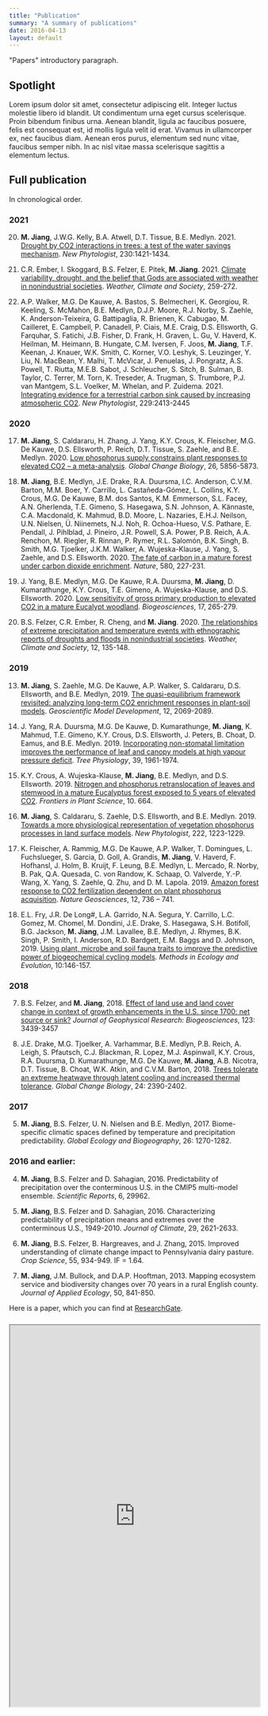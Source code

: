 ```yaml
---
title: "Publication"
summary: "A summary of publications"
date: 2016-04-13
layout: default
---
```


"Papers" introductory paragraph.

## Spotlight
Lorem ipsum dolor sit amet, consectetur adipiscing elit. Integer luctus molestie libero id blandit. Ut condimentum urna eget cursus scelerisque. Proin bibendum finibus urna. Aenean blandit, ligula ac faucibus posuere, felis est consequat est, id mollis ligula velit id erat. Vivamus in ullamcorper ex, nec faucibus diam. Aenean eros purus, elementum sed nunc vitae, faucibus semper nibh. In ac nisl vitae massa scelerisque sagittis a elementum lectus.



## Full publication

In chronological order.

### 2021

20. **M. Jiang**, J.W.G. Kelly, B.A. Atwell, D.T. Tissue, B.E. Medlyn. 2021. [Drought by CO2 interactions in trees: a test of the water savings mechanism](https://nph.onlinelibrary.wiley.com/doi/abs/10.1111/nph.17233). *New Phytologist*, 230:1421-1434. 

19. C.R. Ember, I. Skoggard, B.S. Felzer, E. Pitek, **M. Jiang**. 2021. [Climate variability, drought, and the belief that Gods are associated with weather in nonindustrial societies](https://journals.ametsoc.org/view/journals/wcas/13/2/WCAS-D-20-0080.1.xml). *Weather, Climate and Society*, 259-272. 

18. A.P. Walker, M.G. De Kauwe, A. Bastos, S. Belmecheri, K. Georgiou, R. Keeling, S. McMahon, B.E. Medlyn, D.J.P. Moore, R.J. Norby, S. Zaehle, K. Anderson-Teixeira, G. Battipaglia, R. Brienen, K. Cabugao, M. Cailleret, E. Campbell, P. Canadell, P. Ciais, M.E. Craig, D.S. Ellsworth, G. Farquhar, S. Fatichi, J.B. Fisher, D. Frank, H. Graven, L. Gu, V. Haverd, K. Heilman, M. Heimann, B. Hungate, C.M. Iversen, F. Joos, **M. Jiang**, T.F. Keenan, J. Knauer, W.K. Smith, C. Korner, V.O. Leshyk, S. Leuzinger, Y. Liu, N. MacBean, Y. Malhi, T. McVicar, J. Penuelas, J. Pongratz, A.S. Powell, T. Riutta, M.E.B. Sabot, J. Schleucher, S. Sitch, B. Sulman, B. Taylor, C. Terrer, M. Torn, K. Treseder, A. Trugman, S. Trumbore, P.J. van Mantgem, S.L. Voelker, M. Whelan, and P. Zuidema. 2021. [Integrating evidence for a terrestrial carbon sink caused by increasing atmospheric CO2](https://nph.onlinelibrary.wiley.com/doi/10.1111/nph.16866). *New Phytologist*, 229:2413-2445


### 2020

17. **M. Jiang**, S. Caldararu, H. Zhang, J. Yang, K.Y. Crous, K. Fleischer, M.G. De Kauwe, D.S. Ellsworth, P. Reich, D.T. Tissue, S. Zaehle, and B.E. Medlyn. 2020. [Low phosphorus supply constrains plant responses to elevated CO2 – a meta-analysis](https://onlinelibrary.wiley.com/doi/abs/10.1111/gcb.15277). *Global Change Biology*, 26, 5856-5873.

16. **M. Jiang**, B.E. Medlyn, J.E. Drake, R.A. Duursma, I.C. Anderson, C.V.M. Barton, M.M. Boer, Y. Carrillo, L. Castañeda-Gómez, L. Collins, K.Y. Crous, M.G. De Kauwe, B.M. dos Santos, K.M. Emmerson, S.L. Facey, A.N. Gherlenda, T.E. Gimeno, S. Hasegawa, S.N. Johnson, A. Kännaste, C.A. Macdonald, K. Mahmud, B.D. Moore, L. Nazaries, E.H.J. Neilson, U.N. Nielsen, Ü. Niinemets,  N.J. Noh, R. Ochoa-Hueso, V.S. Pathare, E. Pendall, J. Pihlblad, J. Pineiro, J.R. Powell, S.A. Power, P.B. Reich, A.A. Renchon, M. Riegler, R. Rinnan, P. Rymer, R.L. Salomón, B.K. Singh, B. Smith, M.G. Tjoelker, J.K.M. Walker, A. Wujeska-Klause, J. Yang, S. Zaehle, and D.S. Ellsworth. 2020. [The fate of carbon in a mature forest under carbon dioxide enrichment](https://www.nature.com/articles/s41586-020-2128-9). *Nature*, 580, 227-231. 

15. J. Yang, B.E. Medlyn, M.G. De Kauwe, R.A. Duursma, **M. Jiang**, D. Kumarathunge, K.Y. Crous, T.E. Gimeno, A. Wujeska-Klause, and D.S. Ellsworth. 2020. [Low sensitivity of gross primary production to elevated CO2 in a mature Eucalypt woodland](https://bg.copernicus.org/articles/17/265/2020/). *Biogeosciences*, 17, 265-279. 

14. B.S. Felzer, C.R. Ember, R. Cheng, and **M. Jiang**. 2020. [The relationships of extreme precipitation and temperature events with ethnographic reports of droughts and floods in nonindustrial societies](https://journals.ametsoc.org/view/journals/wcas/12/1/wcas-d-19-0045.1.xml). *Weather, Climate and Society*, 12, 135-148.


### 2019 

13. **M. Jiang**, S. Zaehle, M.G. De Kauwe, A.P. Walker, S. Caldararu, D.S. Ellsworth, and B.E. Medlyn, 2019. [The quasi-equilibrium framework revisited: analyzing long-term CO2 enrichment responses in plant-soil models](https://gmd.copernicus.org/articles/12/2069/2019/). *Geoscientific Model Development*, 12, 2069-2089.

12. J. Yang, R.A. Duursma, M.G. De Kauwe, D. Kumarathunge, **M. Jiang**, K. Mahmud, T.E. Gimeno, K.Y. Crous, D.S. Ellsworth, J. Peters, B. Choat, D. Eamus, and B.E. Medlyn. 2019. [Incorporating non-stomatal limitation improves the performance of leaf and canopy models at high vapour pressure deficit](https://academic.oup.com/treephys/article-abstract/39/12/1961/5586169?redirectedFrom=fulltext). *Tree Physiology*, 39, 1961-1974. 

11. K.Y. Crous, A. Wujeska-Klause, **M. Jiang**, B.E. Medlyn, and D.S. Ellsworth. 2019. [Nitrogen and phosphorus retranslocation of leaves and stemwood in a mature Eucalyptus forest exposed to 5 years of elevated CO2](https://doi.org/10.3389/fpls.2019.00664). *Frontiers in Plant Science*, 10. 664.

10. **M. Jiang**, S. Caldararu, S. Zaehle, D.S. Ellsworth, and B.E. Medlyn. 2019. [Towards a more physiological representation of vegetation phosphorus processes in land surface models](https://nph.onlinelibrary.wiley.com/doi/10.1111/nph.15688). *New Phytologist*, 222, 1223-1229. 

9. K. Fleischer, A. Rammig, M.G. De Kauwe, A.P. Walker, T. Domingues, L. Fuchslueger, S. Garcia, D. Goll, A. Grandis, **M. Jiang**, V. Haverd, F. Hofhansl, J. Holm, B. Kruijt, F. Leung, B.E. Medlyn, L. Mercado, R. Norby, B. Pak, Q.A. Quesada, C. von Randow, K. Schaap, O. Valverde, Y.-P. Wang, X. Yang, S. Zaehle, Q. Zhu, and D. M. Lapola. 2019. [Amazon forest response to CO2 fertilization dependent on plant phosphorus acquisition](https://www.nature.com/articles/s41561-019-0404-9). *Nature Geosciences*, 12, 736 – 741.

8. E.L. Fry, J.R. De Long#, L.A. Garrido, N.A. Segura, Y. Carrillo, L.C. Gomez, M. Chomel, M. Dondini, J.E. Drake, S. Hasegawa, S.H. Botifoll, B.G. Jackson, **M. Jiang**, J.M. Lavallee, B.E. Medlyn, J. Rhymes, B.K. Singh, P. Smith, I. Anderson, R.D. Bardgett, E.M. Baggs and D. Johnson, 2019. [Using plant, microbe and soil fauna traits to improve the predictive power of biogeochemical cycling models](https://doi.org/10.1111/2041-210X.13092). *Methods in Ecology and Evolution*, 10:146-157.


### 2018

7. B.S. Felzer, and **M. Jiang**, 2018. [Effect of land use and land cover change in context of growth enhancements in the U.S. since 1700: net source or sink?](https://agupubs.onlinelibrary.wiley.com/doi/full/10.1029/2017JG004378) *Journal of Geophysical Research: Biogeosciences*, 123: 3439-3457

6. J.E. Drake, M.G. Tjoelker, A. Varhammar, B.E. Medlyn, P.B. Reich, A. Leigh, S. Pfautsch, C.J. Blackman, R. Lopez, M.J. Aspinwall, K.Y. Crous, R.A. Duursma, D. Kumarathunge, M.G. De Kauwe, **M. Jiang**, A.B. Nicotra, D.T. Tissue, B. Choat, W.K. Atkin, and C.V.M. Barton, 2018. [Trees tolerate an extreme heatwave through latent cooling and increased thermal tolerance](https://onlinelibrary.wiley.com/doi/abs/10.1111/gcb.14037). *Global Change Biology*, 24: 2390-2402.


### 2017

5. **M. Jiang**, B.S. Felzer, U. N. Nielsen and B.E. Medlyn, 2017. Biome-specific climatic spaces defined by temperature and precipitation predictability. *Global Ecology and Biogeography*, 26: 1270-1282.


### 2016 and earlier:

4. **M. Jiang**, B.S. Felzer and D. Sahagian, 2016. Predictability of precipitation over the conterminous U.S. in the CMIP5 multi-model ensemble. *Scientific Reports*, 6, 29962. 

3. **M. Jiang**, B.S. Felzer and D. Sahagian, 2016. Characterizing predictability of precipitation means and extremes over the conterminous U.S., 1949-2010. *Journal of Climate*, 29, 2621-2633.

2. **M. Jiang**, B.S. Felzer, B. Hargreaves, and J. Zhang, 2015. Improved understanding of climate change impact to Pennsylvania dairy pasture. *Crop Science*, 55, 934-949. IF = 1.64. 

1. **M. Jiang**, J.M. Bullock, and D.A.P. Hooftman, 2013. Mapping ecosystem service and biodiversity changes over 70 years in a rural English county. *Journal of Applied Ecology*, 50, 841-850.



Here is a paper, which you can find at [ResearchGate](http://dx.doi.org/10.13140/RG.2.1.1137.2247).

<iframe style="margin: 10px 0 40px 0;" class="pdf-iframe" src="https://drive.google.com/file/d/0B-xXQEsWEjrUUmpBdkhIVS10YjA/preview" width="100%" height="768"></iframe>